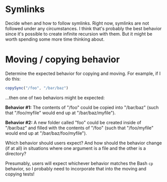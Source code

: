 # Symlinks

Decide when and how to follow symlinks. Right now, symlinks are not followed under any circumstances. I think that's probably the best behavior since it's possible to create infinite recursion with them. But it might be worth spending some more time thinking about.

# Moving / copying behavior

Determine the expected behavior for copying and moving. For example, if I do this:

```js
copySync("/foo", "/bar/baz")
```

...then one of two behaviors might be expected:

**Behavior #1:** The contents of "/foo" could be copied into "/bar/baz" (such that "/foo/myfile" would end up at "/bar/baz/myfile").

**Behavior #2:** A new folder called "foo" could be created inside of "/bar/baz" and filled with the contents of "/foo" (such that "/foo/myfile" would end up at "/bar/baz/foo/myfile").

Which behavior should users expect? And how should the behavior change (if at all) in situations where one argument is a file and the other is a directory?

Presumably, users will expect whichever behavior matches the Bash `cp` behavior, so I probably need to incorporate that into the moving and copying tests!
